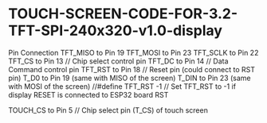 # TOUCH-SCREEN-CODE-FOR-3.2-TFT-SPI-240x320-v1.0-display

Pin Connection
TFT_MISO to Pin 19
TFT_MOSI to Pin 23
TFT_SCLK to Pin 22
TFT_CS   to Pin 13  // Chip select control pin
TFT_DC   to Pin 14  // Data Command control pin
TFT_RST  to Pin 18  // Reset pin (could connect to RST pin)
T_D0 to Pin 19 (same with MISO of the screen)
T_DIN to Pin 23 (same with MOSI of the screen)
//#define TFT_RST  -1  // Set TFT_RST to -1 if display RESET is connected to ESP32 board RST

 TOUCH_CS to Pin 5 // Chip select pin (T_CS) of touch screen
